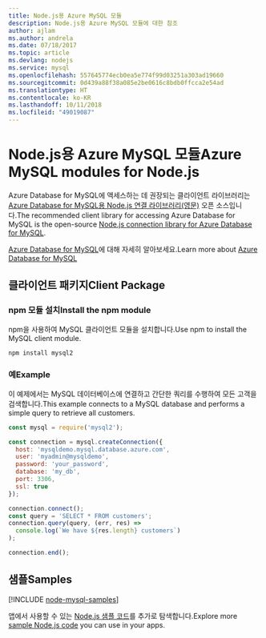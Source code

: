 ```yaml
---
title: Node.js용 Azure MySQL 모듈
description: Node.js용 Azure MySQL 모듈에 대한 참조
author: ajlam
ms.author: andrela
ms.date: 07/18/2017
ms.topic: article
ms.devlang: nodejs
ms.service: mysql
ms.openlocfilehash: 557645774ecb0ea5e774f99d03251a303ad19660
ms.sourcegitcommit: 0d439a88f38a085e2be0616c8bdb0ffcca2e54ad
ms.translationtype: HT
ms.contentlocale: ko-KR
ms.lasthandoff: 10/11/2018
ms.locfileid: "49019087"
---
```

# <a name="azure-mysql-modules-for-nodejs"></a><span data-ttu-id="189de-103">Node.js용 Azure MySQL 모듈</span><span class="sxs-lookup"><span data-stu-id="189de-103">Azure MySQL modules for Node.js</span></span>

<span data-ttu-id="189de-104">Azure Database for MySQL에 액세스하는 데 권장되는 클라이언트 라이브러리는 [Azure Database for MySQL용 Node.js 연결 라이브러리(영문)](https://github.com/sidorares/node-mysql2) 오픈 소스입니다.</span><span class="sxs-lookup"><span data-stu-id="189de-104">The recommended client library for accessing Azure Database for MySQL is the open-source [Node.js connection library for Azure Database for MySQL](https://github.com/sidorares/node-mysql2).</span></span> 

<span data-ttu-id="189de-105">[Azure Database for MySQL](https://docs.microsoft.com/azure/MySQL/)에 대해 자세히 알아보세요.</span><span class="sxs-lookup"><span data-stu-id="189de-105">Learn more about [Azure Database for MySQL](https://docs.microsoft.com/azure/MySQL/)</span></span>

## <a name="client-package"></a><span data-ttu-id="189de-106">클라이언트 패키지</span><span class="sxs-lookup"><span data-stu-id="189de-106">Client Package</span></span>

### <a name="install-the-npm-module"></a><span data-ttu-id="189de-107">npm 모듈 설치</span><span class="sxs-lookup"><span data-stu-id="189de-107">Install the npm module</span></span>

<span data-ttu-id="189de-108">npm을 사용하여 MySQL 클라이언트 모듈을 설치합니다.</span><span class="sxs-lookup"><span data-stu-id="189de-108">Use npm to install the MySQL client module.</span></span>

```bash
npm install mysql2
```   

### <a name="example"></a><span data-ttu-id="189de-109">예</span><span class="sxs-lookup"><span data-stu-id="189de-109">Example</span></span>

<span data-ttu-id="189de-110">이 예제에서는 MySQL 데이터베이스에 연결하고 간단한 쿼리를 수행하여 모든 고객을 검색합니다.</span><span class="sxs-lookup"><span data-stu-id="189de-110">This example connects to a MySQL database and performs a simple query to retrieve all customers.</span></span>

```javascript
const mysql = require('mysql2');

const connection = mysql.createConnection({
  host: 'mysqldemo.mysql.database.azure.com',
  user: 'myadmin@mysqldemo',
  password: 'your_password',
  database: 'my_db',
  port: 3306,
  ssl: true
});

connection.connect();
const query = 'SELECT * FROM customers';
connection.query(query, (err, res) =>
  console.log(`We have ${res.length} customers`)
);

connection.end();
```

## <a name="samples"></a><span data-ttu-id="189de-111">샘플</span><span class="sxs-lookup"><span data-stu-id="189de-111">Samples</span></span>

[!INCLUDE [node-mysql-samples](../docs-ref-conceptual/includes/mysql-samples.md)]

<span data-ttu-id="189de-112">앱에서 사용할 수 있는 [Node.js 샘플 코드](https://azure.microsoft.com/resources/samples/?platform=nodejs)를 추가로 탐색합니다.</span><span class="sxs-lookup"><span data-stu-id="189de-112">Explore more [sample Node.js code](https://azure.microsoft.com/resources/samples/?platform=nodejs) you can use in your apps.</span></span>
